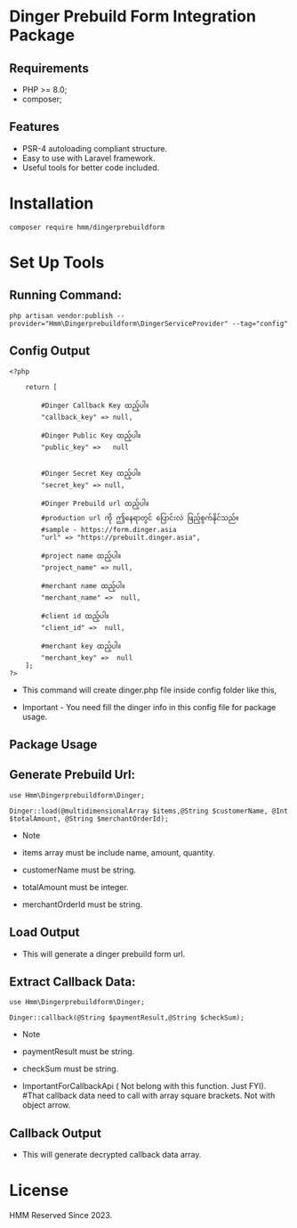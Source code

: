 Dinger Prebuild Form Integration Package
============

<!-- [![Latest Stable Version](https://packagist.org/packages/hmm/dingerprebuildform)] -->

Requirements
------------

* PHP >= 8.0;
* composer;

Features
--------

* PSR-4 autoloading compliant structure.
* Easy to use with Laravel framework.
* Useful tools for better code included.

Installation
============

    composer require hmm/dingerprebuildform
    
<!-- This will create a basic project structure for you: -->

<!-- * **/build** is used to store code coverage output by default;
* **/src** is where your codes will live in, each class will need to reside in its own file inside this folder;
* **/tests** each class that you write in src folder needs to be tested before it was even "included" into somewhere else. So basically we have tests classes there to test other classes;
* **.gitignore** there are certain files that we don't want to publish in Git, so we just add them to this fle for them to "get ignored by git";
* **CHANGELOG.md** to keep track of package updates;
* **CONTRIBUTION.md** Contributor Covenant Code of Conduct;
* **LICENSE** terms of how much freedom other programmers is allowed to use this library;
* **README.md** it is a mini documentation of the library, this is usually the "home page" of your repo if you published it on GitHub and Packagist;
* **composer.json** is where the information about your library is stored, like package name, author and dependencies;
* **phpunit.xml** It is a configuration file of PHPUnit, so that tests classes will be able to test the classes you've written;
* **.travis.yml** basic configuration for Travis CI with configured test coverage reporting for code climate. -->

<!-- Please refer to original [article](http://www.darwinbiler.com/creating-composer-package-library/) for more information. -->

Set Up Tools
============

Running Command:
--------------------------

    php artisan vendor:publish --provider="Hmm\Dingerprebuildform\DingerServiceProvider" --tag="config"


Config Output
----------

    <?php

        return [

            #Dinger Callback Key ထည့်ပါ။
            "callback_key" => null,

            #Dinger Public Key ထည့်ပါ။
            "public_key" =>   null


            #Dinger Secret Key ထည့်ပါ။
            "secret_key" => null,
        
            #Dinger Prebuild url ထည့်ပါ။
            #production url ကို ဤနေရာတွင် ပြောင်းလဲ ဖြည့်စွက်နိုင်သည်။ 
            #sample - https://form.dinger.asia
            "url" => "https://prebuilt.dinger.asia",

            #project name ထည့်ပါ။
            "project_name" => null,

            #merchant name ထည့်ပါ။
            "merchant_name" =>  null,

            #client id ထည့်ပါ။
            "client_id" =>  null,

            #merchant key ထည့်ပါ။
            "merchant_key" =>  null
        ];
    ?>

* This command will create dinger.php file inside config folder like this, 

* Important - You need fill the dinger info in this config file for package usage.


Package Usage
------------

Generate Prebuild Url:
----------------

    use Hmm\Dingerprebuildform\Dinger;

    Dinger::load(@multidimensionalArray $items,@String $customerName, @Int $totalAmount, @String $merchantOrderId);

* Note 

* items array must be include name, amount, quantity.
* customerName must be string.
* totalAmount must be integer.
* merchantOrderId must be string.

Load Output 
---------

* This will generate a dinger prebuild form url.    

Extract Callback Data:
----------------

    use Hmm\Dingerprebuildform\Dinger;

    Dinger::callback(@String $paymentResult,@String $checkSum);

* Note 

* paymentResult must be string.
* checkSum must be string.


* ImportantForCallbackApi ( Not belong with this function. Just FYI).
#That callback data need to call with array square brackets. Not with object arrow.

Callback Output 
------

* This will generate decrypted callback data array.    

<!-- Changelog
========= -->

<!-- To keep track, please refer to [CHANGELOG.md](https://github.com/GinoPane/composer-package-template/blob/master/CHANGELOG.md). -->

<!-- Contributing
============

1. Fork it.
2. Create your feature branch (git checkout -b my-new-feature).
3. Make your changes.
4. Run the tests, adding new ones for your own code if necessary (phpunit).
5. Commit your changes (git commit -am 'Added some feature').
6. Push to the branch (git push origin my-new-feature).
7. Create new pull request.

Also please refer to [CONTRIBUTION.md](https://github.com/GinoPane/composer-package-template/blob/master/CONTRIBUTION.md). -->

License
=======

HMM Reserved Since 2023.